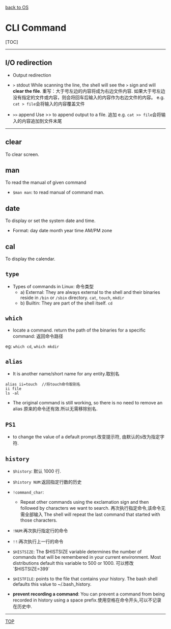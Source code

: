 [back to OS](../index.md)

# CLI Command

[TOC]

---

## I/O redirection

- Output redirection

- `>` stdout
  While scanning the line, the shell will see the `>` sign and will **clear the file**.
  重写：大于号左边的内容将成为右边文件内容.
  如果大于号左边没有指定的文件或内容，则会将回车后输入的内容作为右边文件的内容。
  e.g. `cat > file`会将输入的内容覆盖文件

- `>>` append
  Use >> to append output to a file.
  追加
  e.g. `cat >> file`会将输入的内容追加到文件末尾

---

## clear

To clear screen.

## man

To read the manual of given command

- `$man man`: to read manual of command man.

## date

To display or set the system date and time.

- Format: day date month year time AM/PM zone

## cal

To display the calendar.

## `type`

- Types of commands in Linux: 命令类型
  - a) External: They are always external to the shell and their binaries reside in `/bin` or `/sbin` directory.
    `cat`, `touch`, `mkdir`
  - b) Builtin: They are part of the shell itself. `cd`

## `which`

- locate a command. return the path of the binaries for a specific command:
  返回命令路径

eg: `which cd`, `which mkdir`

## `alias`

- It is another name/short name for any entity.取别名

```linux
alias ii=touch  //将touch命令取别名
ii file
ls -al
```

- The original command is still working, so there is no need to remove an alias
  原来的命令还有效.所以无需移除别名.

## `PS1`

- to change the value of a default prompt.改变提示符, 由默认的`$`改为指定字符.

## `history`

- `$history`: 默认 1000 行.
- `$history NUM`:返回指定行数的历史

- `!command_char`:

  - Repeat other commands using the exclamation sign and then followed by characters we want to search. 再次执行指定命令,该命令无需全部输入 The shell will repeat the last command that started with those characters.

- `!NUM`:再次执行指定行的命令
- `!!`:再次执行上一行的命令
- `$HISTSIZE`: The $HISTSIZE variable determines the number of commands that will be remembered in your current environment. Most distributions default this variable to 500 or 1000.
  可以修改`$HISTSIZE=399`

- `$HISTFILE`: points to the file that contains your history. The bash shell defaults this value to ~/.bash_history.

- **prevent recording a command**:
  You can prevent a command from being recorded in history using a space prefix.使用空格在命令开头,可以不记录在历史中.

---

[TOP](#cli-command)
